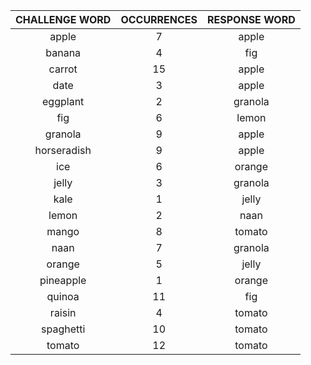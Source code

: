 | CHALLENGE WORD | OCCURRENCES | RESPONSE WORD |
|:--------------:|:-----------:|:-------------:|
| apple | 7 | apple |
| banana | 4 | fig |
| carrot | 15 | apple |
| date | 3 | apple |
| eggplant | 2 | granola |
| fig | 6 | lemon |
| granola | 9 | apple |
| horseradish | 9 | apple |
| ice | 6 | orange |
| jelly | 3 | granola |
| kale | 1 | jelly |
| lemon | 2 | naan |
| mango | 8 | tomato |
| naan | 7 | granola |
| orange | 5 | jelly |
| pineapple | 1 | orange |
| quinoa | 11 | fig |
| raisin | 4 | tomato |
| spaghetti | 10 | tomato |
| tomato | 12 | tomato |
